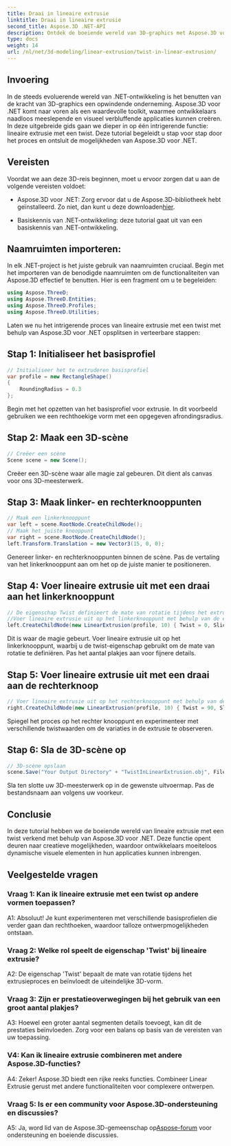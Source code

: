 ```yaml
---
title: Draai in lineaire extrusie
linktitle: Draai in lineaire extrusie
second_title: Aspose.3D .NET-API
description: Ontdek de boeiende wereld van 3D-graphics met Aspose.3D voor .NET. Leer stap voor stap lineaire extrusie met een twist.
type: docs
weight: 14
url: /nl/net/3d-modeling/linear-extrusion/twist-in-linear-extrusion/
---
```

## Invoering

In de steeds evoluerende wereld van .NET-ontwikkeling is het benutten van de kracht van 3D-graphics een opwindende onderneming. Aspose.3D voor .NET komt naar voren als een waardevolle toolkit, waarmee ontwikkelaars naadloos meeslepende en visueel verbluffende applicaties kunnen creëren. In deze uitgebreide gids gaan we dieper in op één intrigerende functie: lineaire extrusie met een twist. Deze tutorial begeleidt u stap voor stap door het proces en ontsluit de mogelijkheden van Aspose.3D voor .NET.

## Vereisten

Voordat we aan deze 3D-reis beginnen, moet u ervoor zorgen dat u aan de volgende vereisten voldoet:

-  Aspose.3D voor .NET: Zorg ervoor dat u de Aspose.3D-bibliotheek hebt geïnstalleerd. Zo niet, dan kunt u deze downloaden[hier](https://releases.aspose.com/3d/net/).

- Basiskennis van .NET-ontwikkeling: deze tutorial gaat uit van een basiskennis van .NET-ontwikkeling.

## Naamruimten importeren:

In elk .NET-project is het juiste gebruik van naamruimten cruciaal. Begin met het importeren van de benodigde naamruimten om de functionaliteiten van Aspose.3D effectief te benutten. Hier is een fragment om u te begeleiden:

```csharp
using Aspose.ThreeD;
using Aspose.ThreeD.Entities;
using Aspose.ThreeD.Profiles;
using Aspose.ThreeD.Utilities;
```

Laten we nu het intrigerende proces van lineaire extrusie met een twist met behulp van Aspose.3D voor .NET opsplitsen in verteerbare stappen:

## Stap 1: Initialiseer het basisprofiel

```csharp
// Initialiseer het te extruderen basisprofiel
var profile = new RectangleShape()
{
    RoundingRadius = 0.3
};
```

Begin met het opzetten van het basisprofiel voor extrusie. In dit voorbeeld gebruiken we een rechthoekige vorm met een opgegeven afrondingsradius.

## Stap 2: Maak een 3D-scène

```csharp
// Creëer een scène
Scene scene = new Scene();
```

Creëer een 3D-scène waar alle magie zal gebeuren. Dit dient als canvas voor ons 3D-meesterwerk.

## Stap 3: Maak linker- en rechterknooppunten

```csharp
// Maak een linkerknooppunt
var left = scene.RootNode.CreateChildNode();
// Maak het juiste knooppunt
var right = scene.RootNode.CreateChildNode();
left.Transform.Translation = new Vector3(15, 0, 0);
```

Genereer linker- en rechterknooppunten binnen de scène. Pas de vertaling van het linkerknooppunt aan om het op de juiste manier te positioneren.

## Stap 4: Voer lineaire extrusie uit met een draai aan het linkerknooppunt

```csharp
// De eigenschap Twist definieert de mate van rotatie tijdens het extruderen van het profiel
//Voer lineaire extrusie uit op het linkerknooppunt met behulp van de eigenschap Twist and Slices
left.CreateChildNode(new LinearExtrusion(profile, 10) { Twist = 0, Slices = 100 });
```

Dit is waar de magie gebeurt. Voer lineaire extrusie uit op het linkerknooppunt, waarbij u de twist-eigenschap gebruikt om de mate van rotatie te definiëren. Pas het aantal plakjes aan voor fijnere details.

## Stap 5: Voer lineaire extrusie uit met een draai aan de rechterknoop

```csharp
// Voer lineaire extrusie uit op het rechterknooppunt met behulp van de eigenschap Twist and Slices
right.CreateChildNode(new LinearExtrusion(profile, 10) { Twist = 90, Slices = 100 });
```

Spiegel het proces op het rechter knooppunt en experimenteer met verschillende twistwaarden om de variaties in de extrusie te observeren.

## Stap 6: Sla de 3D-scène op

```csharp
// 3D-scène opslaan
scene.Save("Your Output Directory" + "TwistInLinearExtrusion.obj", FileFormat.WavefrontOBJ);
```

Sla ten slotte uw 3D-meesterwerk op in de gewenste uitvoermap. Pas de bestandsnaam aan volgens uw voorkeur.

## Conclusie

In deze tutorial hebben we de boeiende wereld van lineaire extrusie met een twist verkend met behulp van Aspose.3D voor .NET. Deze functie opent deuren naar creatieve mogelijkheden, waardoor ontwikkelaars moeiteloos dynamische visuele elementen in hun applicaties kunnen inbrengen.

## Veelgestelde vragen

### Vraag 1: Kan ik lineaire extrusie met een twist op andere vormen toepassen?

A1: Absoluut! Je kunt experimenteren met verschillende basisprofielen die verder gaan dan rechthoeken, waardoor talloze ontwerpmogelijkheden ontstaan.

### Vraag 2: Welke rol speelt de eigenschap 'Twist' bij lineaire extrusie?

A2: De eigenschap 'Twist' bepaalt de mate van rotatie tijdens het extrusieproces en beïnvloedt de uiteindelijke 3D-vorm.

### Vraag 3: Zijn er prestatieoverwegingen bij het gebruik van een groot aantal plakjes?

A3: Hoewel een groter aantal segmenten details toevoegt, kan dit de prestaties beïnvloeden. Zorg voor een balans op basis van de vereisten van uw toepassing.

### V4: Kan ik lineaire extrusie combineren met andere Aspose.3D-functies?

A4: Zeker! Aspose.3D biedt een rijke reeks functies. Combineer Linear Extrusie gerust met andere functionaliteiten voor complexere ontwerpen.

### Vraag 5: Is er een community voor Aspose.3D-ondersteuning en discussies?

 A5: Ja, word lid van de Aspose.3D-gemeenschap op[Aspose-forum](https://forum.aspose.com/c/3d/18) voor ondersteuning en boeiende discussies.